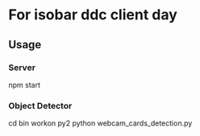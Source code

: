 # For isobar ddc client day

## Usage

### Server
npm start

### Object Detector
cd bin
workon py2
python webcam_cards_detection.py
